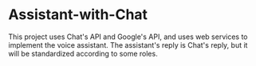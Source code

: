 # Assistant-with-Chat
This project uses Chat's API and Google's API, and uses web services to implement the voice assistant. The assistant's reply is Chat's reply, but it will be standardized according to some roles.
